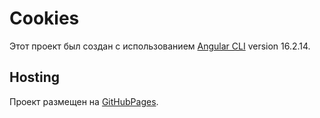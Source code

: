 # Cookies

Этот проект был создан с использованием [Angular CLI](https://github.com/angular/angular-cli) version 16.2.14.

## Hosting

Проект размещен на [GitHubPages](https://staskuznec.github.io/itlogia_cookie_angular/).


